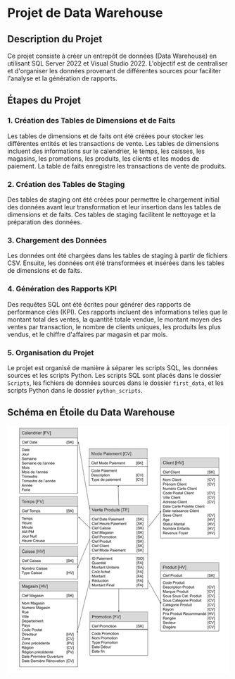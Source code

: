 # Projet de Data Warehouse

## Description du Projet

Ce projet consiste à créer un entrepôt de données (Data Warehouse) en utilisant SQL Server 2022 et Visual Studio 2022. L'objectif est de centraliser et d'organiser les données provenant de différentes sources pour faciliter l'analyse et la génération de rapports.

## Étapes du Projet

### 1. Création des Tables de Dimensions et de Faits

Les tables de dimensions et de faits ont été créées pour stocker les différentes entités et les transactions de vente. Les tables de dimensions incluent des informations sur le calendrier, le temps, les caisses, les magasins, les promotions, les produits, les clients et les modes de paiement. La table de faits enregistre les transactions de vente de produits.

### 2. Création des Tables de Staging

Des tables de staging ont été créées pour permettre le chargement initial des données avant leur transformation et leur insertion dans les tables de dimensions et de faits. Ces tables de staging facilitent le nettoyage et la préparation des données.

### 3. Chargement des Données

Les données ont été chargées dans les tables de staging à partir de fichiers CSV. Ensuite, les données ont été transformées et insérées dans les tables de dimensions et de faits.

### 4. Génération des Rapports KPI

Des requêtes SQL ont été écrites pour générer des rapports de performance clés (KPI). Ces rapports incluent des informations telles que le montant total des ventes, la quantité totale vendue, le montant moyen des ventes par transaction, le nombre de clients uniques, les produits les plus vendus, et le chiffre d'affaires par magasin et par mois.

### 5. Organisation du Projet

Le projet est organisé de manière à séparer les scripts SQL, les données sources et les scripts Python. Les scripts SQL sont placés dans le dossier `Scripts`, les fichiers de données sources dans le dossier `first_data`, et les scripts Python dans le dossier `python_scripts`.

## Schéma en Étoile du Data Warehouse

![DataWarehouse Star Schema](https://github.com/FirasKahlaoui/retail-data-warehouse/blob/master/DataWarehouse%20StarSchema.png)
